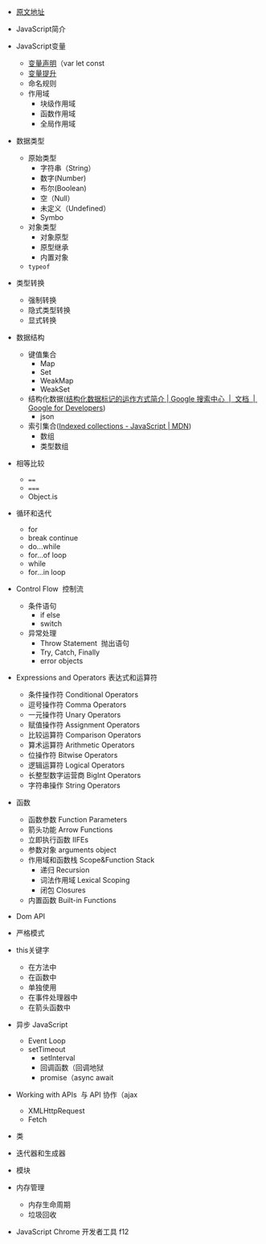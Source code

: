 + [原文地址](https://roadmap.sh/javascript)
+ JavaScript简介
+ JavaScript变量
	+ [变量声明](00-前端/00-核心/JavaScript/01-核心概念/基础语法/变量声明.md)（var let const
	+ [变量提升](00-前端/00-核心/JavaScript/01-核心概念/基础语法/变量提升.md)
	+ 命名规则
	+ 作用域
		+ 块级作用域
		+ 函数作用域
		+ 全局作用域
+ 数据类型
	+ 原始类型
		+ 字符串（String）
		+ 数字(Number)
		+ 布尔(Boolean)
		+ 空（Null）
		+ 未定义（Undefined）
		+ Symbo
	 + 对象类型 
		 + 对象原型
		 + 原型继承
		 + 内置对象
	 + `typeof`
+ 类型转换
	+ 强制转换
	+ 隐式类型转换
	+ 显式转换
+ 数据结构
	+ 键值集合
		+ Map
		+ Set
		+ WeakMap
		+ WeakSet
	+ 结构化数据([结构化数据标记的运作方式简介 \| Google 搜索中心  \|  文档  \|  Google for Developers](https://developers.google.com/search/docs/appearance/structured-data/intro-structured-data?hl=zh-cn))
		+ json
	+ 索引集合([Indexed collections - JavaScript \| MDN](https://developer.mozilla.org/en-US/docs/Web/JavaScript/Guide/Indexed_collections))
		+ 数组
		+ 类型数组
+ 相等比较
	+ `==`
	+ `===`
	+ Object.is
+ 循环和迭代
	+  for
	+ break continue
	+ do...while
	+ for...of loop
	+ while
	+ for...in loop
+ Control Flow  控制流
	+ 条件语句
		+ if else
		+ switch
	+ 异常处理
		+ Throw Statement  抛出语句
		+ Try, Catch, Finally
		+ error objects
+ Expressions and Operators  表达式和运算符
	+ 条件操作符 Conditional Operators
	+ 逗号操作符 Comma Operators
	+ 一元操作符 Unary Operators
	+ 赋值操作符 Assignment Operators
	+ 比较运算符 Comparison Operators
	+ 算术运算符 Arithmetic Operators
	+ 位操作符 Bitwise Operators
	+ 逻辑运算符 Logical Operators
	+ 长整型数字运营商 BigInt Operators
	+ 字符串操作 String Operators
+ 函数
	+ 函数参数  Function Parameters
	+ 箭头功能  Arrow Functions
	+ 立即执行函数  IIFEs
	+ 参数对象  arguments object
	+ 作用域和函数栈  Scope&Function Stack
		+ 递归 Recursion
		+ 词法作用域 Lexical Scoping
		+ 闭包 Closures
	+ 内置函数  Built-in Functions
+ Dom API
+ 严格模式
+ this关键字
	+ 在方法中
	+ 在函数中
	+ 单独使用
	+ 在事件处理器中
	+ 在箭头函数中

+ 异步 JavaScript
  + Event Loop
  + setTimeout
	+ setInterval
	+ 回调函数（回调地狱
	+ promise（async await
+ Working with APIs  与 API 协作（ajax
  + XMLHttpRequest
  + Fetch
+ 类
+ 迭代器和生成器
+ 模块
+ 内存管理
  + 内存生命周期
  + 垃圾回收
+ JavaScript Chrome 开发者工具 f12



